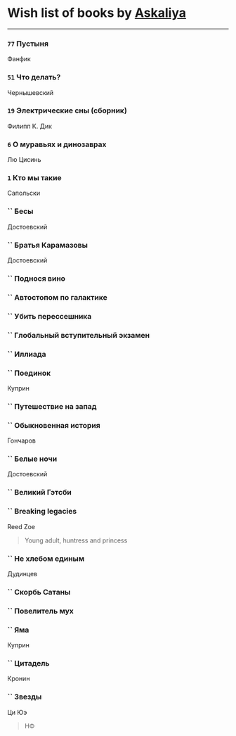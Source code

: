 # Wish list of books by [Askaliya](https://plus.google.com/u/0/108887983030919100717/)
---

### `77` Пустыня
Фанфик

### `51` Что делать?
Чернышевский

### `19` Электрические сны (сборник)
Филипп К. Дик

### `6` О муравьях и динозаврах
Лю Цисинь

### `1` Кто мы такие
Сапольски

### `` Бесы
Достоевский

### `` Братья Карамазовы
Достоевский

### `` Поднося вино

### `` Автостопом по галактике

### `` Убить перессешника

### `` Глобальный вступительный экзамен

### `` Иллиада

### `` Поединок
Куприн

### `` Путешествие на запад

### `` Обыкновенная история
Гончаров

### `` Белые ночи
Достоевский

### `` Великий Гэтсби

### `` Breaking legacies
Reed Zoe
> Young adult,  huntress and princess

### `` Не хлебом единым
Дудинцев

### `` Скорбь Сатаны

### `` Повелитель мух

### `` Яма
Куприн

### `` Цитадель
Кронин

### `` Звезды
Ци Юэ
> НФ


